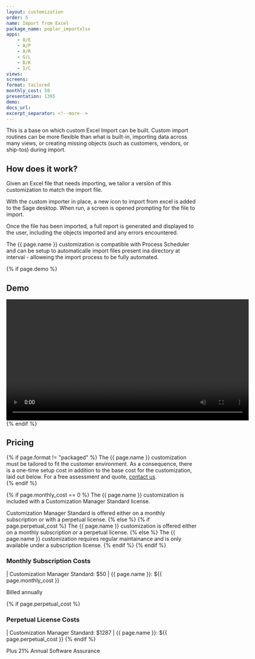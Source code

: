 ```yaml
---
layout: customization
order: 5
name: Import from Excel
package_name: poplar_importxlsx
apps:
    - O/E
    - A/P
    - A/R
    - G/L
    - B/K
    - I/C
views:
screens:
format: tailored
monthly_cost: 50
presentation: 1395
demo: 
docs_url: 
excerpt_separator: <!--more-->
---
```


This is a base on which custom Excel Import can be built. Custom import 
routines can be more flexible than what is built-in, importing data across 
many views, or creating missing objects (such as customers, vendors, or
ship-tos) during import.
<!--more-->

## How does it work?

Given an Excel file that needs importing, we tailor a version of this 
customization to match the import file.  

With the custom importer in place, a new icon to import from excel is
added to the Sage desktop. When run, a screen is opened prompting for the
file to import.  

Once the file has been imported, a full report is generated and displayed to
the user, including the objects imported and any errors encountered.

The {{ page.name }} customization is compatible with Process Scheduler and
can be setup to automaticalle import files present ina directory at interval - 
alloweing the import process to be fully automated.

{% if page.demo %}
## Demo

<video width="640" controls>
  <source src="{{ page.demo }}" type="video/mp4">
  Your browser doesn't support the video tag.
</video>
{% endif %}

## Pricing

{% if page.format != "packaged" %}
The {{ page.name }} customization must be tailored to fit the customer 
environment. As a consequence, there is a one-time setup cost in addition 
to the base cost for the customization, laid out below. For a free assessment
and quote,  <a href="mailto:chris@poplars.dev">contact us</a>.  
{% endif %}

{% if page.monthly_cost == 0 %}
The {{ page.name }} customization is included with a Customization Manager 
Standard license.  

Customization Manager Standard is offered either on a monthly 
subscription or with a perpetual license.
{% else %}
    {% if page.perpetual_cost %}
The {{ page.name }} customization is offered either on a monthly 
subscription or a perpetual license.
    {% else %}
The {{ page.name }} customization requires regular maintainance and is only
available under a subscription license.
    {% endif %}
{% endif %}

### Monthly Subscription Costs

| Customization Manager Standard: $50
| {{ page.name }}: ${{ page.monthly_cost }}

Billed annually

{% if page.perpetual_cost %}
### Perpetual License Costs

| Customization Manager Standard: $1287
| {{ page.name }}: ${{ page.perpetual_cost }}
{% endif %}

Plus 21% Annual Software Assurance
